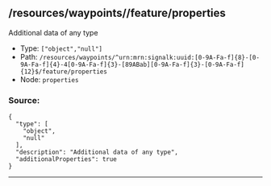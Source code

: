 ## /resources/waypoints/<RegExp>/feature/properties

Additional data of any type

* Type: `["object","null"]`
* Path: `/resources/waypoints/^urn:mrn:signalk:uuid:[0-9A-Fa-f]{8}-[0-9A-Fa-f]{4}-4[0-9A-Fa-f]{3}-[89ABab][0-9A-Fa-f]{3}-[0-9A-Fa-f]{12}$/feature/properties`
* Node: `properties`

### Source:
```
{
  "type": [
    "object",
    "null"
  ],
  "description": "Additional data of any type",
  "additionalProperties": true
}
```

---
